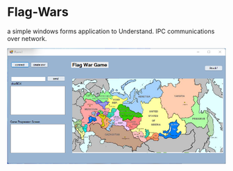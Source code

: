 # Flag-Wars
a simple windows forms application to Understand.
IPC communications over network. 

![sample program](ScreenShot-FlagWars.png)
